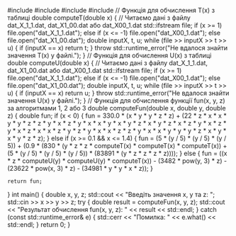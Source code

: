 #include <iostream>
#include <fstream>
#include <cmath>
#include <stdexcept>
// Функція для обчислення T(x) з таблиці
double computeT(double x) {
    // Читаємо дані з файлу dat_X_1_1.dat, dat_X1_00.dat або dat_X00_1.dat
    std::ifstream file;
    if (x >= 1)
        file.open("dat_X_1_1.dat");
    else if (x <= -1)
        file.open("dat_X00_1.dat");
    else
        file.open("dat_X1_00.dat");
    double inputX, t, u;
    while (file >> inputX >> t >> u) {
        if (inputX == x)
            return t;
    }
    throw std::runtime_error("Не вдалося знайти значення T(x) у файлі.");
}
// Функція для обчислення U(x) з таблиці
double computeU(double x) {
    // Читаємо дані з файлу dat_X_1_1.dat, dat_X1_00.dat або dat_X00_1.dat
    std::ifstream file;
    if (x >= 1)
        file.open("dat_X_1_1.dat");
    else if (x <= -1)
        file.open("dat_X00_1.dat");
    else
        file.open("dat_X1_00.dat");
    double inputX, t, u;
    while (file >> inputX >> t >> u) {
        if (inputX == x)
            return u;
    }
    throw std::runtime_error("Не вдалося знайти значення U(x) у файлі.");
}
// Функція для обчислення функції fun(x, y, z) за алгоритмами 1, 2 або 3
double computeFun(double x, double y, double z) {
    double fun;
    if (x < 0) {
        fun = 330.0 * (x * y * y * z * z) + (22 * z * x * x * y * y * z * z * y * x * z * y * x * x * y * x * y * z * x * y * z * x * z * y * x * z * y * x * z * x * x * z * y * z * y * x * x * z * z * y * x * x * y * y * y * z * x * y * x * y * z * z);
    } else if (x >= 0.1 && x <= 1.4) {
        fun = (5 * (y / 5) * (y / 5) * (y / 5)) + (0.9 * (830 * (y * z * z * computeT(x) * computeT(x) * computeT(x)) + (5 * (y / 5) * (y / 5) * (y / 5)) * (83891 * (y * z * z * z * z))));
    } else {
        fun = ((x * z * computeU(y) * computeU(y) * computeT(x)) - (3482 * pow(y, 3) * z) - (23622 * pow(x, 3) * z) - (34981 * y * y * x * z));
    }

    return fun;
}
int main() {
    double x, y, z;
    std::cout << "Введіть значення x, y та z: ";
    std::cin >> x >> y >> z;
    try {
        double result = computeFun(x, y, z);
        std::cout << "Результат обчислення fun(x, y, z): " << result << std::endl;
    } catch (const std::runtime_error& e) {
        std::cerr << "Помилка: " << e.what() << std::endl;
    }
    return 0;
}
